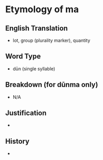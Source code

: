 # Etymology of ma

## English Translation
- lot, group (plurality marker), quantity

## Word Type
- dūn (single syllable)

## Breakdown (for dūnma only)
- N/A

## Justification
- 

## History
- 

